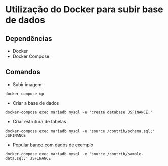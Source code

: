 # Utilização do Docker para subir base de dados

## Dependências
* Docker
* Docker Compose

## Comandos

* Subir imagem
```docker
docker-compose up
```
* Criar a base de dados
```docker
docker-compose exec mariadb mysql -e 'create database JSFINANCE;'
```

* Criar estrutura de tabelas
```docker
docker-compose exec mariadb mysql -e 'source /contrib/schema.sql;' JSFINANCE
```

* Popular banco com dados de exemplo
```docker
docker-compose exec mariadb mysql -e 'source /contrib/sample-data.sql;' JSFINANCE
```